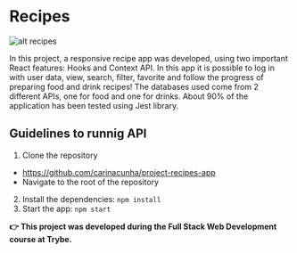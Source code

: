 # Recipes #
![alt recipes](screen.png "screen app")

In this project, a responsive recipe app was developed, using two important React features: Hooks and Context API. In this app it is possible to log in with user data, view, search, filter, favorite and follow the progress of preparing food and drink recipes! The databases used come from 2 different APIs, one for food and one for drinks. About 90% of the application has been tested using Jest library.

## Guidelines to runnig API ##
1. Clone the repository 
  * https://github.com/carinacunha/project-recipes-app
  * Navigate to the root of the repository
2. Install the dependencies: ```npm install```
3. Start the app: ```npm start```

**:point_right: This project was developed during the Full Stack Web Development course at Trybe.**
